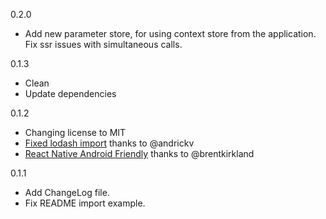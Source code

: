 0.2.0
- Add new parameter store, for using context store from the application. Fix ssr issues with simultaneous calls.

0.1.3
- Clean
- Update dependencies

0.1.2
- Changing license to MIT
- <a href="https://github.com/GuillaumeCisco/redux-reducers-injector/pull/6">Fixed lodash import</a> thanks to @andrickv
- <a href="https://github.com/GuillaumeCisco/redux-reducers-injector/pull/5">React Native Android Friendly</a> thanks to @brentkirkland

0.1.1

- Add ChangeLog file.
- Fix README import example.